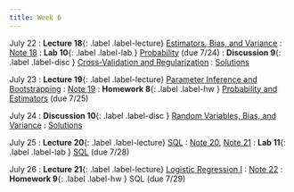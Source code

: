 ```yaml
---
title: Week 6
---
```


July 22
: **Lecture 18**{: .label .label-lecture} [Estimators, Bias, and Variance](lecture/lec18)
    : [Note 18](https://ds100.org/course-notes/probability_2/probability_2.html)
: **Lab 10**{: .label .label-lab }  [Probability](https://data100.datahub.berkeley.edu/hub/user-redirect/git-pull?repo=https%3A%2F%2Fgithub.com%2FDS-100%2Fsu24-materials&urlpath=lab%2Ftree%2Fsu24-materials%2Flab%2Flab10%2Flab10.ipynb&branch=main) (due 7/24)
: **Discussion 9**{: .label .label-disc } [Cross-Validation and Regularization](https://drive.google.com/file/d/14N0jH-nJP54QA69aV_-MqVn_rBxuxiwM/view?usp=sharing)
    : [Solutions](https://drive.google.com/file/d/12NFFUfRbn3Q27FS3iyKxxoUdsWKSIHp1/view?usp=sharing)

July 23
: **Lecture 19**{: .label .label-lecture} [Parameter Inference and Bootstrapping](lecture/lec19)
    : [Note 19](https://ds100.org/course-notes/inference_causality/inference_causality.html)
: **Homework 8**{: .label .label-hw } [Probability and Estimators](https://data100.datahub.berkeley.edu/hub/user-redirect/git-pull?repo=https%3A%2F%2Fgithub.com%2FDS-100%2Fsu24-materials&urlpath=lab%2Ftree%2Fsu24-materials%2Fhw%2Fhw08%2Fhw08.ipynb&branch=main) (due 7/25)

July 24
: **Discussion 10**{: .label .label-disc } [Random Variables, Bias, and Variance](https://drive.google.com/file/d/1YHEFYVTdovc4IH0vKf9Kovsd7u98UW6u/view?usp=sharing)
    : [Solutions](https://drive.google.com/file/d/1OLLF7hkGc3gM0zo65ntmz-HNVlY7fEK7/view?usp=drive_link)

July 25
: **Lecture 20**{: .label .label-lecture} [SQL](lecture/lec20)
    : [Note 20](https://ds100.org/course-notes/sql_I/sql_I.html), [Note 21](https://ds100.org/course-notes/sql_II/sql_II.html)
: **Lab 11**{: .label .label-lab }  [SQL](https://data100.datahub.berkeley.edu/hub/user-redirect/git-pull?repo=https%3A%2F%2Fgithub.com%2FDS-100%2Fsu24-materials&urlpath=lab%2Ftree%2Fsu24-materials%2Flab%2Flab11%2Flab11.ipynb&branch=main) (due 7/28)

July 26
: **Lecture 21**{: .label .label-lecture} [Logistic Regression I](lecture/lec21)
    : [Note 22](https://ds100.org/course-notes/logistic_regression_1/logistic_reg_1.html)
: **Homework 9**{: .label .label-hw } SQL (due 7/29)